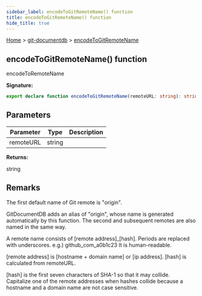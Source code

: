 ```yaml
---
sidebar_label: encodeToGitRemoteName() function
title: encodeToGitRemoteName() function
hide_title: true
---
```


[Home](./index.md) &gt; [git-documentdb](./git-documentdb.md) &gt; [encodeToGitRemoteName](./git-documentdb.encodetogitremotename.md)

## encodeToGitRemoteName() function

encodeToRemoteName

<b>Signature:</b>

```typescript
export declare function encodeToGitRemoteName(remoteURL: string): string;
```

## Parameters

|  Parameter | Type | Description |
|  --- | --- | --- |
|  remoteURL | string |  |

<b>Returns:</b>

string

## Remarks

The first default name of Git remote is "origin".

GitDocumentDB adds an alias of "origin", whose name is generated automatically by this function. The second and subsequent remotes are also named in the same way.

A remote name consists of \[remote address\]\_\[hash\]. Periods are replaced with underscores. e.g.) github\_com\_a0b1c23 It is human-readable.

\[remote address\] is \[hostname + domain name\] or \[ip address\]. \[hash\] is calculated from remoteURL.

\[hash\] is the first seven characters of SHA-1 so that it may collide. Capitalize one of the remote addresses when hashes collide because a hostname and a domain name are not case sensitive.

